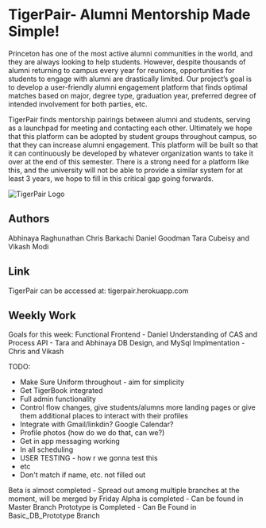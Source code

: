 # TigerPair- Alumni Mentorship Made Simple!

Princeton has one of the most active alumni communities in the world, and they are always looking to help students. However, despite thousands of alumni returning to campus every year for reunions, opportunities for students to engage with alumni are drastically limited. Our project’s goal is to develop a user-friendly alumni engagement platform that finds optimal matches based on major, degree type, graduation year, preferred degree of intended involvement for both parties, etc. 

TigerPair finds mentorship pairings between alumni and students, serving as a launchpad for meeting and contacting each other. Ultimately we hope that this platform can be adopted by student groups throughout campus, so that they can increase alumni engagement. This platform will be built so that it can continuously be developed by whatever organization wants to take it over at the end of this semester. There is a strong need for a platform like this, and the university will not be able to provide a similar system for at least 3 years, we hope to fill in this critical gap going forwards. 




![TigerPair Logo](https://github.com/Vmodi2/TigerPair/blob/master/static/images/tigerpairbackground.png)

## Authors
Abhinaya Raghunathan Chris Barkachi Daniel Goodman Tara Cubeisy and Vikash Modi

## Link

TigerPair can be accessed at: tigerpair.herokuapp.com


## Weekly Work
Goals for this week:
Functional Frontend - Daniel
Understanding of CAS and Process API - Tara and Abhinaya
DB Design, and MySql Implmentation - Chris and Vikash


TODO:
- Make Sure Uniform throughout - aim for simplicity
- Get TigerBook integrated
- Full admin functionality
- Control flow changes, give students/alumns more landing pages
  or give them additional places to interact with their profiles
- Integrate with Gmail/linkdin? Google Calendar?
- Profile photos (how do we do that, can we?)
- Get in app messaging working
- In all scheduling
- USER TESTING - how r we gonna test this
- etc
- Don't match if name, etc. not filled out



Beta is almost completed - Spread out among multiple branches at the moment, will be merged by Friday
Alpha is completed -  Can be found in Master Branch
Prototype is Completed -  Can Be Found in Basic_DB_Prototype Branch
